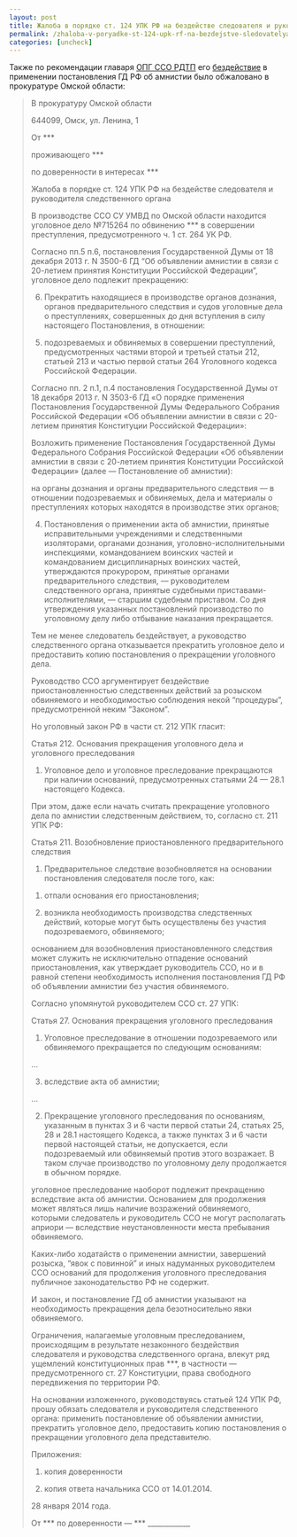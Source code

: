 ```yaml
---
layout: post
title: Жалоба в порядке ст. 124 УПК РФ на бездействе следователя и руководителя следственного органа
permalink: /zhaloba-v-poryadke-st-124-upk-rf-na-bezdejstve-sledovatelya-i-rukovoditelya-sledstvennogo-organa.html
categories: [uncheck]
---
```



Также по рекомендации главаря <a href="/opg-sso-rdtp.html">ОПГ ССО РДТП</a> его <a href="/ocherednaya-lipa.html">бездействие</a> в применении постановления ГД РФ об амнистии было обжаловано в прокуратуре Омской области:

<blockquote>

В прокуратуру Омской области

644099, Омск, ул. Ленина, 1

От ***

проживающего ***

по доверенности в интересах ***


Жалоба в порядке ст. 124 УПК РФ на бездействе следователя и руководителя следственного органа


В производстве ССО СУ УМВД по Омской области находится уголовное дело №715264 по обвинению *** в совершении преступления, предусмотренного ч. 1 ст. 264 УК РФ.


Согласно пп.5 п.6, постановления  Государственной Думы от 18 декабря 2013 г. N 3500-6 ГД “Об объявлении амнистии в связи с 20-летием принятия Конституции Российской Федерации”, уголовное дело подлежит прекращению:


6. Прекратить находящиеся в производстве органов дознания, органов предварительного следствия и судов уголовные дела о преступлениях, совершенных до дня вступления в силу настоящего Постановления, в отношении:

5) подозреваемых и обвиняемых в совершении преступлений, предусмотренных частями второй и третьей статьи 212, статьей 213 и частью первой статьи 264 Уголовного кодекса Российской Федерации.


Согласно пп. 2 п.1, п.4 постановления Государственной Думы от 18 декабря 2013 г. N 3503-6 ГД &#171;О порядке применения Постановления Государственной Думы Федерального Собрания Российской Федерации &#171;Об объявлении амнистии в связи с 20-летием принятия Конституции Российской Федерации&#187;:


Возложить применение Постановления Государственной Думы Федерального Собрания Российской Федерации &#171;Об объявлении амнистии в связи с 20-летием принятия Конституции Российской Федерации&#187; (далее &#8212; Постановление об амнистии):

на органы дознания и органы предварительного следствия &#8212; в отношении подозреваемых и обвиняемых, дела и материалы о преступлениях которых находятся в производстве этих органов;

4. Постановления о применении акта об амнистии, принятые исправительными учреждениями и следственными изоляторами, органами дознания, уголовно-исполнительными инспекциями, командованием воинских частей и командованием дисциплинарных воинских частей, утверждаются прокурором, принятые органами предварительного следствия, &#8212; руководителем следственного органа, принятые судебными приставами-исполнителями, &#8212; старшим судебным приставом. Со дня утверждения указанных постановлений производство по уголовному делу либо отбывание наказания прекращается.


Тем не менее следователь бездействует, а руководство следственного органа отказывается прекратить уголовное дело и предоставить копию постановления о прекращении уголовного дела.


Руководство ССО аргументирует бездействие приостановленностью следственных действий за розыском обвиняемого и необходимостью соблюдения некой “процедуры”, предусмотренной неким “Законом”.


Но уголовный закон РФ в части ст. 212 УПК гласит:


Статья 212. Основания прекращения уголовного дела и уголовного преследования

1. Уголовное дело и уголовное преследование прекращаются при наличии оснований, предусмотренных статьями 24 &#8212; 28.1 настоящего Кодекса.


При этом, даже если начать считать прекращение уголовного дела по амнистии следственным действием, то, согласно ст. 211 УПК РФ:


Статья 211. Возобновление приостановленного предварительного следствия

1. Предварительное следствие возобновляется на основании постановления следователя после того, как:

1) отпали основания его приостановления;

2) возникла необходимость производства следственных действий, которые могут быть осуществлены без участия подозреваемого, обвиняемого;


основанием для возобновления приостановленного следствия может служить не исключительно отпадение оснований приостановления, как утверждает руководитель ССО,  но и в равной степени необходимость исполнения постановления ГД РФ об объявлении амнистии без участия обвиняемого.


Согласно упомянутой руководителем ССО ст. 27 УПК:


Статья 27. Основания прекращения уголовного преследования

1. Уголовное преследование в отношении подозреваемого или обвиняемого прекращается по следующим основаниям:

&#8230;

3) вследствие акта об амнистии;

&#8230;

2. Прекращение уголовного преследования по основаниям, указанным в пунктах 3 и 6 части первой статьи 24, статьях 25, 28 и 28.1 настоящего Кодекса, а также пунктах 3 и 6 части первой настоящей статьи, не допускается, если подозреваемый или обвиняемый против этого возражает. В таком случае производство по уголовному делу продолжается в обычном порядке.


уголовное преследование наоборот подлежит прекращению вследствие акта об амнистии. Основанием для продолжения может являться лишь наличие возражений обвиняемого, которыми следователь и руководитель ССО не могут располагать априори &#8212; вследствие неустановленности места пребывания обвиняемого.


Каких-либо ходатайств о применении амнистии, завершений розыска, “явок с повинной” и иных надуманных руководителем ССО оснований для продолжения уголовного преследования публичное законодательство РФ не содержит.


И закон, и постановление ГД об амнистии указывают на необходимость прекращения дела безотносительно явки обвиняемого.


Ограничения, налагаемые уголовным преследованием, происходящим в результате незаконного бездействия следователя и руководства следственного органа, влекут ряд ущемлений конституционных прав ***, в частности &#8212; предусмотренного ст. 27 Конституции, права свободного передвижения по территории РФ.


На основании изложенного, руководствуясь статьей 124 УПК РФ, прошу обязать следователя и руководителя следственного органа: применить постановление об объявлении амнистии, прекратить уголовное дело, предоставить копию постановления о прекращении уголовного дела представителю.


Приложения: 


1. копия доверенности


2. копия ответа начальника ССО от 14.01.2014.


28 января 2014 года.


От *** по доверенности — ***  ____________

</blockquote>
